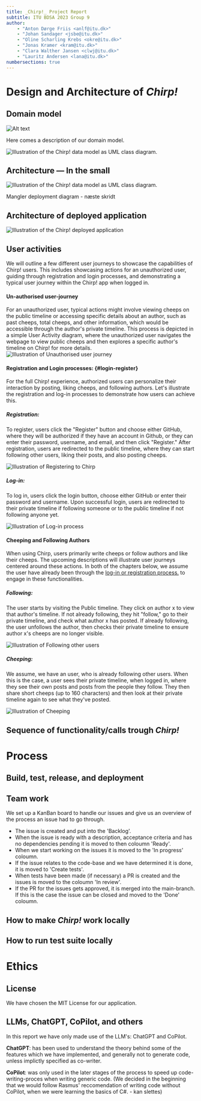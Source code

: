 ```yaml
---
title: _Chirp!_ Project Report
subtitle: ITU BDSA 2023 Group 9
author:
    - "Anton Dørge Friis <anlf@itu.dk>"
    - "Johan Sandager <jsbe@itu.dk>"
    - "Oline Scharling Krebs <okre@itu.dk>"
    - "Jonas Kramer <kram@itu.dk>"
    - "Clara Walther Jansen <clwj@itu.dk>"
    - "Lauritz Andersen <lana@itu.dk>"
numbersections: true
---
```


# Design and Architecture of _Chirp!_

## Domain model

![Alt text](./diagrams/DomainModelGroup9-Sketch.png)

Here comes a description of our domain model.

![Illustration of the _Chirp!_ data model as UML class diagram.](docs/images/domain_model.png)

## Architecture — In the small

![Illustration of the _Chirp!_ data model as UML class diagram.](docs/images/../../diagrams/OnionDiagramSmallArchitectureG9.jpg)

Mangler deployment diagram - næste skridt

## Architecture of deployed application

![Illustration of the _Chirp!_ deployed application](docs/images/../../diagrams/DeploymentDiagram.png)

## User activities

We will outline a few different user journeys to showcase the capabilities of Chirp! users. This includes showcasing actions for an unauthorized user, guiding through registration and login processes, and demonstrating a typical user journey within the Chirp! app when logged in.

#### Un-authorised user-journey

For an unauthorized user, typical actions might involve viewing cheeps on the public timeline or accessing specific details about an author, such as past cheeps, total cheeps, and other information, which would be accessible through the author's private timeline. This process is depicted in a simple User Activity diagram, where the unauthorized user navigates the webpage to view public cheeps and then explores a specific author's timeline on Chirp! for more details.
![Illustration of Unauthorised user journey](docs/images/../../diagrams/ActivityDiagramNotAuthorised.png)

#### Registration and Login processes: {#login-register}

For the full Chirp! experience, authorized users can personalize their interaction by posting, liking cheeps, and following authors. Let's illustrate the registration and log-in processes to demonstrate how users can achieve this.

##### Registration:

To register, users click the "Register" button and choose either GitHub, where they will be authorized if they have an account in Github, or they can enter their password, username, and email, and then click "Register." After registration, users are redirected to the public timeline, where they can start following other users, liking their posts, and also posting cheeps.

![Illustration of Registering to Chirp](docs/images/../../diagrams/ActivityDiagramRegister.png)

##### Log-in:

To log in, users click the login button, choose either GitHub or enter their password and username. Upon successful login, users are redirected to their private timeline if following someone or to the public timeline if not following anyone yet.

![Illustration of Log-in process](docs/images/../../diagrams/ActivityDiagramLogin.png)

#### Cheeping and Following Authors

When using Chirp, users primarily write cheeps or follow authors and like their cheeps. The upcoming descriptions will illustrate user journeys centered around these actions. In both of the chapters below, we assume the user have already been through the [log-in or registration process.](#login-register) to engage in these functionalities.

##### Following:

The user starts by visiting the Public timeline. They click on author x to view that author's timeline. If not already following, they hit "follow," go to their private timeline, and check what author x has posted. If already following, the user unfollows the author, then checks their private timeline to ensure author x's cheeps are no longer visible.

![Illustration of Following other users](docs/images/../../diagrams/ActivityDiagramFollowAuthor.png)

##### Cheeping:

We assume, we have an user, who is already following other users. When this is the case, a user sees their private timeline, when logged in, where they see their own posts and posts from the people they follow. They then share short cheeps (up to 160 characters) and then look at their private timeline again to see what they've posted.

![Illustration of Cheeping](docs/images/../../diagrams/ActivityDiagramCheep.png)

## Sequence of functionality/calls trough _Chirp!_

# Process

## Build, test, release, and deployment

## Team work

We set up a KanBan board to handle our issues and give us an overview of the process an issue had to go through.

-   The issue is created and put into the 'Backlog'.
-   When the issue is ready with a description, acceptance criteria and has no dependencies pending it is moved to then coloumn 'Ready'.
-   When we start working on the issues it is moved to the 'In progress' coloumn.
-   If the issue relates to the code-base and we have determined it is done, it is moved to 'Create tests'.
-   When tests have been made (if necessary) a PR is created and the issues is moved to the coloumn 'In review'.
-   If the PR for the issues gets approved, it is merged into the main-branch. If this is the case the issue can be closed and moved to the 'Done' coloumn.

## How to make _Chirp!_ work locally

## How to run test suite locally

# Ethics

## License

We have chosen the MIT License for our application.

## LLMs, ChatGPT, CoPilot, and others

In this report we have only made use of the LLM's: ChatGPT and CoPilot.

**ChatGPT**: has been used to understand the theory behind some of the features which we have implemented, and generally not to generate code, unless implictly specified as co-writer.

**CoPilot**: was only used in the later stages of the process to speed up code-writing-proces when writing generic code. (We decided in the beginning that we would follow Rasmus' reccomendation of writing code without CoPilot, when we were learning the basics of C#. - kan slettes)
